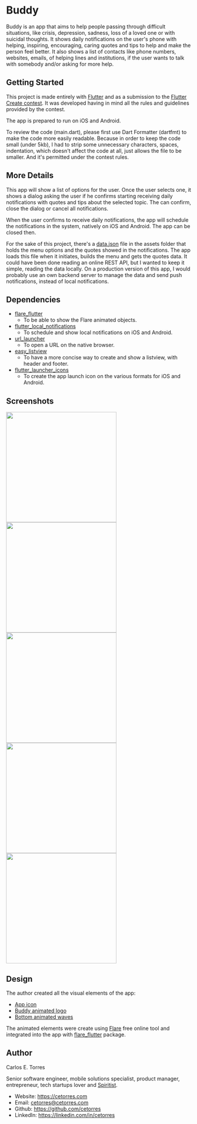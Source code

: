 # Buddy

Buddy is an app that aims to help people passing through difficult situations, like crisis, depression, sadness, loss of a loved one or with suicidal thoughts. It shows daily notifications on the user's phone with helping, inspiring, encouraging, caring quotes and tips to help and make the person feel better. It also shows a list of contacts like phone numbers, websites, emails, of helping lines and institutions, if the user wants to talk with somebody and/or asking for more help.

## Getting Started

This project is made entirely with [Flutter](https://flutter.dev) and as a submission to the [Flutter Create contest](https://flutter.dev/create). It was developed having in mind all the rules and guidelines provided by the contest.

The app is prepared to run on iOS and Android.

To review the code (main.dart), please first use Dart Formatter (dartfmt) to make the code more easily readable. Because in order to keep the code small (under 5kb), I had to strip some unnecessary characters, spaces, indentation, which doesn't affect the code at all, just allows the file to be smaller. And it's permitted under the contest rules.

## More Details

This app will show a list of options for the user. Once the user selects one, it shows a dialog asking the user if he confirms starting receiving daily notifications with quotes and tips about the selected topic. The can confirm, close the dialog or cancel all notifications.

When the user confirms to receive daily notifications, the app will schedule the notifications in the system, natively on iOS and Android. The app can be closed then.

For the sake of this project, there's a [data.json](assets/data.json) file in the assets folder that holds the menu options and the quotes showed in the notifications. The app loads this file when it initiates, builds the menu and gets the quotes data. It could have been done reading an online REST API, but I wanted to keep it simple, reading the data locally. On a production version of this app, I would probably use an own backend server to manage the data and send push notifications, instead of local notifications.

## Dependencies

- [flare_flutter](https://pub.dartlang.org/packages/flare_flutter)
  - To be able to show the Flare animated objects.
- [flutter_local_notifications](https://pub.dartlang.org/packages/flutter_local_notifications)
  - To schedule and show local notifications on iOS and Android.
- [url_launcher](https://pub.dartlang.org/packages/url_launcher)
  - To open a URL on the native browser.
- [easy_listview](https://pub.dartlang.org/packages/easy_listview)
  - To have a more concise way to create and show a listview, with header and footer.
- [flutter_launcher_icons](https://pub.dartlang.org/packages/flutter_launcher_icons)
  - To create the app launch icon on the various formats for iOS and Android.

## Screenshots

<img src="https://github.com/cetorres/buddy/raw/master/screenshot1.png" width="300" /><img src="https://github.com/cetorres/buddy/raw/master/screenshot2.png" width="300" /><img src="https://github.com/cetorres/buddy/raw/master/screenshot3.png" width="300" /><img src="https://github.com/cetorres/buddy/raw/master/screenshot4.png" width="300" /><img src="https://github.com/cetorres/buddy/raw/master/screenshot5.png" width="300" />

## Design

The author created all the visual elements of the app:
- [App icon](assets/app_icon.png)
- [Buddy animated logo](assets/buddy.flr)
- [Bottom animated waves](assets/waves.flr)

The animated elements were create using [Flare](https://www.2dimensions.com/about-flare) free online tool and integrated into the app with [flare_flutter](https://pub.dartlang.org/packages/flare_flutter) package.

## Author

Carlos E. Torres

Senior software engineer, mobile solutions specialist, product manager, entrepreneur, tech startups lover and [Spiritist](https://www.spiritist.us/spiritism).

- Website: https://cetorres.com
- Email: cetorres@cetorres.com
- Github: https://github.com/cetorres
- LinkedIn: https://linkedin.com/in/cetorres

